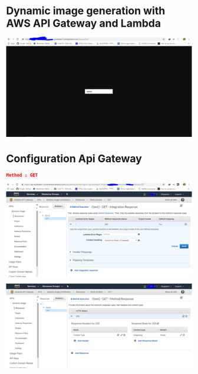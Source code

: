 # Dynamic image generation with AWS API Gateway and Lambda


![screenshot](dynamic.PNG)


# Configuration Api Gateway

```json
Method : GET
```

![screenshot](confg.PNG)

![screenshot](confg2.PNG)